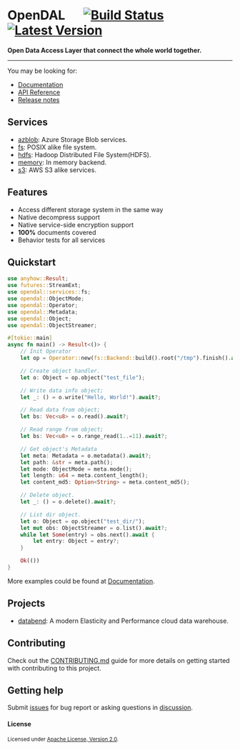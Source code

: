 # OpenDAL &emsp; [![Build Status]][actions] [![Latest Version]][crates.io]

[Build Status]: https://img.shields.io/github/workflow/status/datafuselabs/opendal/CI/main
[actions]: https://github.com/datafuselabs/opendal/actions?query=branch%3Amain
[Latest Version]: https://img.shields.io/crates/v/opendal.svg
[crates.io]: https://crates.io/crates/opendal

**Open Data Access Layer that connect the whole world together.**

---

You may be looking for:

- [Documentation](https://opendal.databend.rs)
- [API Reference](https://opendal.databend.rs/opendal/)
- [Release notes](https://github.com/datafuselabs/opendal/releases)

## Services

- [azblob](https://docs.rs/opendal/latest/opendal/services/azblob/index.html): Azure Storage Blob services.
- [fs](https://docs.rs/opendal/latest/opendal/services/fs/index.html): POSIX alike file system.
- [hdfs](https://docs.rs/opendal/latest/opendal/services/hdfs/index.html): Hadoop Distributed File System(HDFS).
- [memory](https://docs.rs/opendal/latest/opendal/services/memory/index.html): In memory backend.
- [s3](https://docs.rs/opendal/latest/opendal/services/s3/index.html): AWS S3 alike services.

## Features

- Access different storage system in the same way
- Native decompress support
- Native service-side encryption support
- **100%** documents covered
- Behavior tests for all services

## Quickstart

```rust
use anyhow::Result;
use futures::StreamExt;
use opendal::services::fs;
use opendal::ObjectMode;
use opendal::Operator;
use opendal::Metadata;
use opendal::Object;
use opendal::ObjectStreamer;

#[tokio::main]
async fn main() -> Result<()> {
    // Init Operator
    let op = Operator::new(fs::Backend::build().root("/tmp").finish().await?);

    // Create object handler.
    let o: Object = op.object("test_file");

    // Write data info object;
    let _: () = o.write("Hello, World!").await?;

    // Read data from object;
    let bs: Vec<u8> = o.read().await?;

    // Read range from object;
    let bs: Vec<u8> = o.range_read(1..=11).await?;

    // Get object's Metadata
    let meta: Metadata = o.metadata().await?;
    let path: &str = meta.path();
    let mode: ObjectMode = meta.mode();
    let length: u64 = meta.content_length();
    let content_md5: Option<String> = meta.content_md5();

    // Delete object.
    let _: () = o.delete().await?;

    // List dir object.
    let o: Object = op.object("test_dir/");
    let mut obs: ObjectStreamer = o.list().await?;
    while let Some(entry) = obs.next().await {
        let entry: Object = entry?;
    }

    Ok(())
}
```

More examples could be found at [Documentation](https://opendal.databend.rs).

## Projects

- [databend](https://github.com/datafuselabs/databend/): A modern Elasticity and Performance cloud data warehouse.

## Contributing

Check out the [CONTRIBUTING.md](./CONTRIBUTING.md) guide for more details on getting started with contributing to this project.

## Getting help

Submit [issues](https://github.com/datafuselabs/opendal/issues/new/choose) for bug report or asking questions in [discussion](https://github.com/datafuselabs/opendal/discussions/new?category=q-a). 

#### License

<sup>
Licensed under <a href="./LICENSE">Apache License, Version 2.0</a>.
</sup>
